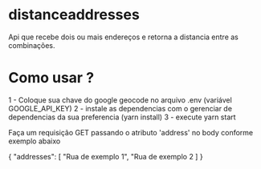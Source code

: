 # distanceaddresses
Api que recebe dois ou mais endereços e retorna a distancia entre as combinações.


# Como usar ?

1 - Coloque sua chave do google geocode no arquivo .env (variável GOOGLE_API_KEY)
2 - instale as dependencias com o gerenciar de dependencias da sua preferencia (yarn install)
3 - execute yarn start 


Faça um requisição GET passando o atributo 'address' no body conforme exemplo abaixo

{
	"addresses": [
    "Rua de exemplo 1",
    "Rua de exemplo 2
  ]
}